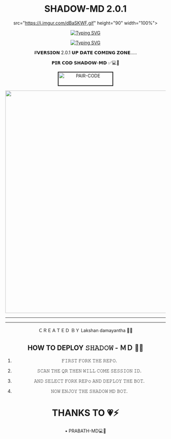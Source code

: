 
<div align="center">

<h1 align="center">SHADOW-MD 2.0.1</h1>

src="https://i.imgur.com/dBaSKWF.gif" height="90" width="100%">

<p align="center">
<a href="https://git.io/typing-svg"><img src="https://readme-typing-svg.demolab.com?font=Fira+Code&weight=700&size=33&pause=1000&color=5513F7&width=435&lines=SHADOW+MD+WHATSAPP+BOT" alt="Typing SVG" /></a>

     
 [![Typing SVG](https://readme-typing-svg.herokuapp.com?font=Rockstar-ExtraBold&color=F01&lines=ＳＨＡＤＯＷ+ＭＤ+ＷＨＡＴＳＡＰＰ+ＢＯＴ)](https://git.io/typing-svg)

#𝗩𝗘𝗥𝗦𝗜𝗢𝗡 2.0.1 𝗨𝗣 𝗗𝗔𝗧𝗘 𝗖𝗢𝗠𝗜𝗡𝗚 𝗭𝗢𝗡𝗘..... 

𝗣𝗜𝗥 𝗖𝗢𝗗 𝗦𝗛𝗔𝗗𝗢𝗪-𝗠𝗗 ✅💻🔰

<a href="https://pair-web-public.koyeb.app/"><img src="https://i.ibb.co/5BGSVZw/pair-code-btn-zusyco.png" alt="PAIR-CODE" border="2" width="170" height="41" ></a>


  <p align="center">
<a href="https://github.com/vipshadowmd">
    <img src="https://telegra.ph/file/8f0d6b5f0f741277f4ef8.jpg"  width="700px">
</a>
<hr>

<hr>

ＣＲＥＡＴＥＤ ＢＹ Lakshan damayantha 👨‍💻


## HOW TO DEPLOY 𝚂𝙷𝙰𝙳𝙾𝚆 - ＭＤ 👨‍💻


1) 𝙵𝙸𝚁𝚂𝚃 𝙵𝙾𝚁𝙺 𝚃𝙷𝙴 𝚁𝙴𝙿𝙾.

2) 𝚂𝙲𝙰𝙽 𝚃𝙷𝙴 𝚀𝚁 𝚃𝙷𝙴𝙽 𝚆𝙸𝙻𝙻 𝙲𝙾𝙼𝙴 𝚂𝙴𝚂𝚂𝙸𝙾𝙽 𝙸𝙳.

4) 𝙰𝙽𝙳 𝚂𝙴𝙻𝙴𝙲𝚃 𝙵𝙾𝚁𝙺 𝚁𝙴𝙿𝚘 𝙰𝙽𝙳 𝙳𝙴𝙿𝙻𝙾𝚈 𝚃𝙷𝙴 𝙱𝙾𝚃.


6) 𝙽𝙾𝚆 𝙴𝙽𝙹𝙾𝚈 𝚃𝙷𝙴 𝚂𝙷𝙰𝙳𝙾𝚆 𝙼𝙳 𝙱𝙾𝚃.


# THANKS TO 💗⚡

• PRABATH-MD💻🔰
